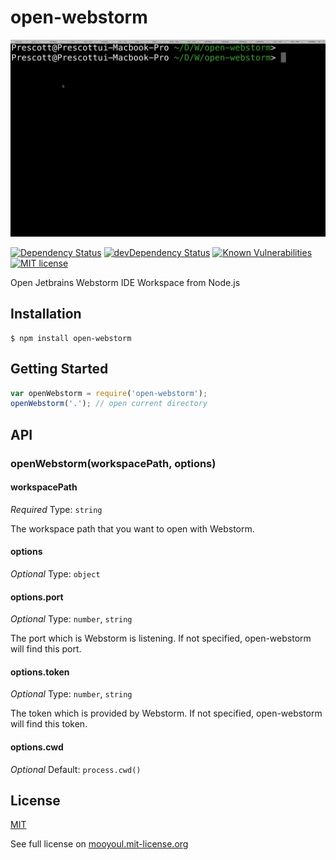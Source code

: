 # open-webstorm
[![Demo](https://raw.githubusercontent.com/mooyoul/open-webstorm/master/images/demo.gif)](https://raw.githubusercontent.com/mooyoul/open-webstorm/master/images/demo.gif)


[![Dependency Status](https://david-dm.org/mooyoul/open-webstorm.svg)](https://david-dm.org/mooyoul/open-webstorm)
[![devDependency Status](https://david-dm.org/mooyoul/open-webstorm/dev-status.svg)](https://david-dm.org/mooyoul/open-webstorm#info=devDependencies)
[![Known Vulnerabilities](https://snyk.io/test/github/mooyoul/open-webstorm/badge.svg)](https://snyk.io/test/github/mooyoul/open-webstorm)
[![MIT license](http://img.shields.io/badge/license-MIT-blue.svg)](http://mooyoul.mit-license.org/)

Open Jetbrains Webstorm IDE Workspace from Node.js


## Installation
```
$ npm install open-webstorm
```

## Getting Started
```javascript
var openWebstorm = require('open-webstorm');
openWebstorm('.'); // open current directory
```


## API
### openWebstorm(workspacePath, options)
#### workspacePath

*Required*
Type: `string`

The workspace path that you want to open with Webstorm.

#### options

*Optional*
Type: `object`

#### options.port
*Optional*
Type: `number`, `string`

The port which is Webstorm is listening.
If not specified, open-webstorm will find this port.

#### options.token
*Optional*
Type: `number`, `string`

The token which is provided by Webstorm.
If not specified, open-webstorm will find this token.

#### options.cwd
*Optional*
Default: `process.cwd()`



## License
[MIT](LICENSE)

See full license on [mooyoul.mit-license.org](http://mooyoul.mit-license.org/)
